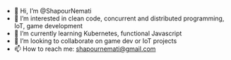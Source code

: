 - 👋 Hi, I’m @ShapourNemati
- 👀 I’m interested in clean code, concurrent and distributed programming, IoT, game development
- 🌱 I’m currently learning Kubernetes, functional Javascript
- 💞️ I’m looking to collaborate on game dev or IoT projects
- 📫 How to reach me: shapournemati@gmail.com
